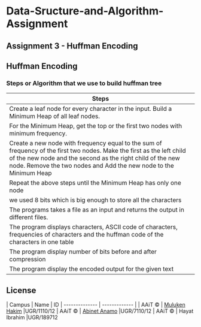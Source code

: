 # Data-Sructure-and-Algorithm-Assignment 

## Assignment 3 - Huffman Encoding

## Huffman Encoding
### Steps or Algorithm that we use to build huffman tree
|                  Steps    
|-------------------------------------------------------------------      |
|  Create a leaf node for every character in the input. Build a Minimum Heap of all leaf nodes.|
|  For the Minimum Heap, get the top or the first two nodes with minimum frequency.|
|  Create a new node with frequency equal to the sum of frequency of the first two nodes. Make the first as the left child of the new node and the second as the right child of the new node. Remove the two nodes and Add the new node to the Minimum Heap|
|  Repeat the above steps until the Minimum Heap has only one node|
|  we used 8 bits which is big enough to store all the characters|
|  The programs takes a file as an input and returns the output in different files.|
|  The program displays characters, ASCII code of characters, frequencies of characters and the huffman code of the characters in one table|
|  The program display number of bits before and after compression|
|  The program display the encoded output for the given text |



## License

|      Campus    |              Name                              | ID
| -------------- | -------------                                  | 
|      AAiT  ©   | [Muluken Hakim](https://github.com/mulehakim)  |UGR/1110/12
|      AAiT  ©   | [Abinet Anamo](https://github.com/abi26anamo)  |UGR/7110/12
|      AAiT  ©   | Hayat Ibrahim                                  |UGR/189712